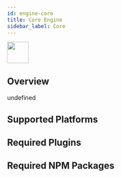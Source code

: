```yaml
---
id: engine-core
title: Core Engine
sidebar_label: Core
---
```


<img src="https://renative.org/img/ic_engine.png" width=50 height=50 />

<!--AUTO_GENERATED_START-->


## Overview

undefined

## Supported Platforms



## Required Plugins



## Required NPM Packages




<!--AUTO_GENERATED_END-->
